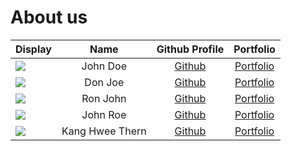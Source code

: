 # About us

Display |      Name       |               Github Profile                | Portfolio 
--------|:---------------:|:-------------------------------------------:|:---------:
![](https://via.placeholder.com/100.png?text=Photo) |    John Doe     |        [Github](https://github.com/)        | [Portfolio](docs/team/johndoe.md)
![](https://via.placeholder.com/100.png?text=Photo) |     Don Joe     |        [Github](https://github.com/)        | [Portfolio](docs/team/johndoe.md)
![](https://via.placeholder.com/100.png?text=Photo) |    Ron John     |        [Github](https://github.com/)        | [Portfolio](docs/team/johndoe.md)
![](https://via.placeholder.com/100.png?text=Photo) |    John Roe     |        [Github](https://github.com/)        | [Portfolio](docs/team/johndoe.md)
![](https://via.placeholder.com/100.png?text=Photo) | Kang Hwee Thern | [Github](https://github.com/IncompetentDev) | [Portfolio](docs/team/johndoe.md)
